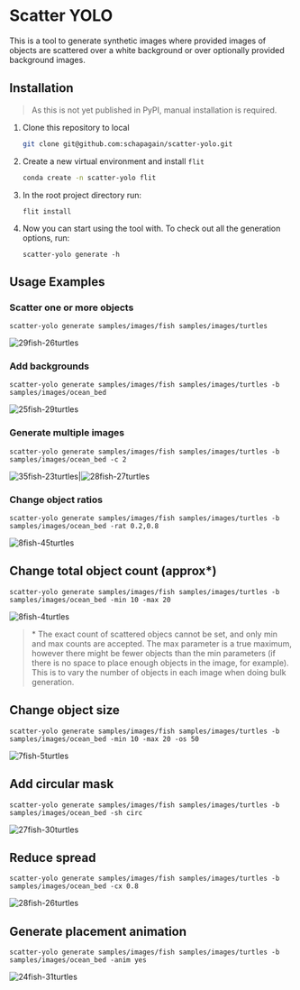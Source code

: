# Scatter YOLO

This is a tool to generate synthetic images where provided images of objects are scattered over a white background or over optionally provided background images.

## Installation

> As this is not yet published in PyPI, manual installation is required.

1. Clone this repository to local
   ```bash
   git clone git@github.com:schapagain/scatter-yolo.git
   ```
2. Create a new virtual environment and install `flit`

   ```bash
   conda create -n scatter-yolo flit
   ```

3. In the root project directory run:
   ```
   flit install
   ```
4. Now you can start using the tool with. To check out all the generation options, run:
   ```
   scatter-yolo generate -h
   ```

## Usage Examples

### Scatter one or more objects

    scatter-yolo generate samples/images/fish samples/images/turtles

![29fish-26turtles](./samples/images/scatter_yolo_images/0-29-26.png)

### Add backgrounds

    scatter-yolo generate samples/images/fish samples/images/turtles -b samples/images/ocean_bed

![25fish-29turtles](./samples/images/scatter_yolo_images/0-25-29.png)

### Generate multiple images

    scatter-yolo generate samples/images/fish samples/images/turtles -b samples/images/ocean_bed -c 2

![35fish-23turtles](./samples/images/scatter_yolo_images/0-35-23.png)|![28fish-27turtles](./samples/images/scatter_yolo_images/1-28-27.png)

### Change object ratios

    scatter-yolo generate samples/images/fish samples/images/turtles -b samples/images/ocean_bed -rat 0.2,0.8

![8fish-45turtles](./samples/images/scatter_yolo_images/0-8-45.png)

## Change total object count (approx\*)

    scatter-yolo generate samples/images/fish samples/images/turtles -b samples/images/ocean_bed -min 10 -max 20

![8fish-4turtles](./samples/images/scatter_yolo_images/0-8-4.png)

> \* The exact count of scattered objecs cannot be set, and only min and max counts are accepted. The max parameter is a true maximum, however there might be fewer objects than the min parameters (if there is no space to place enough objects in the image, for example). This is to vary the number of objects in each image when doing bulk generation.

## Change object size

    scatter-yolo generate samples/images/fish samples/images/turtles -b samples/images/ocean_bed -min 10 -max 20 -os 50

![7fish-5turtles](./samples/images/scatter_yolo_images/0-7-5.png)

## Add circular mask

    scatter-yolo generate samples/images/fish samples/images/turtles -b samples/images/ocean_bed -sh circ

![27fish-30turtles](./samples/images/scatter_yolo_images/0-27-30.png)

## Reduce spread

    scatter-yolo generate samples/images/fish samples/images/turtles -b samples/images/ocean_bed -cx 0.8

![28fish-26turtles](./samples/images/scatter_yolo_images/0-28-26.png)

## Generate placement animation

    scatter-yolo generate samples/images/fish samples/images/turtles -b samples/images/ocean_bed -anim yes

![24fish-31turtles](./samples/images/scatter_yolo_images/0-24-31.gif)
